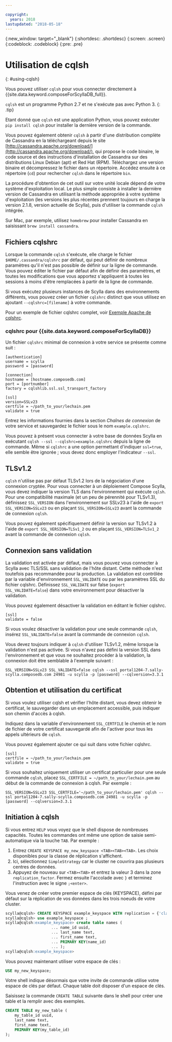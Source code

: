 ```yaml
---

copyright:
  years: 2018
lastupdated: "2018-05-18"
---
```


{:new_window: target="_blank"}
{:shortdesc: .shortdesc}
{:screen: .screen}
{:codeblock: .codeblock}
{:pre: .pre}

# Utilisation de cqlsh
{: #using-cqlsh}

Vous pouvez utiliser `cqlsh` pour vous connecter directement à {{site.data.keyword.composeForScyllaDB_full}}.

`cqlsh` est un programme Python 2.7 et ne s'exécute pas avec Python 3.
{: .tip}

Etant donné que `cqlsh` est une application Python, vous pouvez exécuter `pip install cqlsh` pour installer la dernière version de la commande.

Vous pouvez également obtenir `cqlsh` à partir d'une distribution complète de Cassandra en la téléchargeant depuis le site [http://cassandra.apache.org/download/](http://cassandra.apache.org/download/), qui propose le code binaire, le code source et des instructions d'installation de Cassandra sur des distributions Linux Debian (apt) et Red Hat (RPM). Téléchargez une version binaire et décompressez le fichier dans un répertoire. Accédez ensuite à ce répertoire (`cd`) pour rechercher `cqlsh` dans le répertoire `bin`.

La procédure d'obtention de cet outil sur votre unité locale dépend de votre système d'exploitation local. Le plus simple consiste à installer la dernière version de Cassandra en utilisant la méthode appropriée à votre système d'exploitation (les versions les plus récentes prennent toujours en charge la version 2.1.8, version actuelle de Scylla), puis d'utiliser la commande `cqlsh` intégrée. 

Sur Mac, par exemple, utilisez `homebrew` pour installer Cassandra en saisissant `brew install cassandra`.

## Fichiers cqlshrc

Lorsque la commande `cqlsh` s'exécute, elle charge le fichier `$HOME/.cassandra/cqlshrc` par défaut, qui peut définir de nombreux paramètres qu'il n'est pas possible de définir sur la ligne de commande. Vous pouvez éditer le fichier par défaut afin de définir des paramètres, et toutes les modifications que vous apportez s'appliquent à toutes les sessions à moins d'être remplacées à partir de la ligne de commande.

Si vous exécutez plusieurs instances de Scylla dans des environnements différents, vous pouvez créer un fichier `cqlshrc` distinct que vous utilisez en ajoutant `--cqlshrc=[filename]` à votre commande.


Pour un exemple de fichier cqlshrc complet, voir [Exemple Apache de cqlshrc](https://github.com/apache/cassandra/blob/trunk/conf/cqlshrc.sample). 

### cqlshrc pour {{site.data.keyword.composeForScyllaDB}}

Un fichier `cqlshrc` minimal de connexion à votre service se présente comme suit :

```
[authentication]
username = scylla
password = [password]

[connection]
hostname = [hostname.composedb.com]
port = [portnumber]
factory = cqlshlib.ssl.ssl_transport_factory

[ssl]
version=SSLv23
certfile = ~/path_to_your/lechain.pem
validate = true
```

Entrez les informations fournies dans la section _Chaînes de connexion_ de votre service et sauvegardez le fichier sous le nom `example.cqlshrc`.

Vous pouvez à présent vous connecter à votre base de données Scylla en exécutant `cqlsh --ssl --cqlshrc=example.cqlshrc` depuis la ligne de commande. Même si `cqlshrc` a une option permettant d'indiquer `ssl=true`, elle semble être ignorée ; vous devez donc employer l'indicateur `--ssl`.

## TLSv1.2

`cqlsh` n'utilise pas par défaut TLSv1.2 lors de la négociation d'une connexion cryptée. Pour vous connecter à un déploiement Compose Scylla, vous devez indiquer la version TLS dans l'environnement qui exécute `cqlsh`. Pour une compatibilité maximale (et un peu de pérennité pour TLSv1.3), définissez `SSL_VERSION` dans l'environnement sur SSLv23 à l'aide de `export SSL_VERSION=SSLv23` ou en plaçant `SSL_VERSION=SSLv23` avant la commande de connexion `cqlsh`.

Vous pouvez également spécifiquement définir la version sur TLSv1.2 à l'aide de `export SSL_VERSION=TLSv1_2` ou en plaçant `SSL_VERSION=TLSv1_2` avant la commande de connexion `cqlsh`.

## Connexion sans validation

La validation est activée par défaut, mais vous pouvez vous connecter à Scylla avec TLS/SSL sans validation de l'hôte distant. Cette méthode n'est toutefois pas recommandée pour la production. La validation est contrôlée par la variable d'environnement `SSL_VALIDATE` ou par les paramètres SSL du fichier cqlshrc. Définissez `SSL_VALIDATE` sur false (`export SSL_VALIDATE=false`) dans votre environnement pour désactiver la validation.

Vous pouvez également désactiver la validation en éditant le fichier cqlshrc.

```
[ssl]
validate = false
```

Si vous voulez désactiver la validation pour une seule commande `cqlsh`, insérez `SSL_VALIDATE=false` avant la commande de connexion `cqlsh`. 

Vous devez toujours indiquer à `cqlsh` d'utiliser TLSv1.2, même lorsque la validation n'est pas activée. Si vous n'avez pas défini la version SSL dans l'environnement et que vous ne souhaitez procéder à la validation, la connexion doit être semblable à l'exemple suivant :

```
SSL_VERSION=SSLv23 SSL_VALIDATE=false cqlsh --ssl portal1204-7.sally-scylla.composedb.com 24981 -u scylla -p [password] --cqlversion=3.3.1
```

## Obtention et utilisation du certificat

Si vous voulez utiliser cqlsh et vérifier l'hôte distant, vous devez obtenir le certificat, le sauvegarder dans un emplacement accessible, puis indiquer son chemin d'accès à cqlsh.

Indiquez dans la variable d'environnement `SSL_CERTFILE` le chemin et le nom de fichier de votre certificat sauvegardé afin de l'activer pour tous les appels ultérieurs de `cqlsh`. 

Vous pouvez également ajouter ce qui suit dans votre fichier cqlshrc.

```
[ssl]
certfile = ~/path_to_your/lechain.pem
validate = true
```

Si vous souhaitez uniquement utiliser un certificat particulier pour une seule commande `cqlsh`, placez `SSL_CERTFILE = ~/path_to_your/lechain.pem` au début de la commande de connexion à cqlsh. Par exemple :

```
SSL_VERSION=SSLv23 SSL_CERTFILE='~/path_to_your/lechain.pem' cqlsh --ssl portal1204-7.sally-scylla.composedb.com 24981 -u scylla -p [password] --cqlversion=3.3.1
```

## Initiation à cqlsh

Si vous entrez `HELP` vous voyez que le shell dispose de nombreuses capacités. Toutes les commandes ont même une option de saisie semi-automatique via la touche `TAB`. Par exemple :

1. Entrez `CREATE KEYSPACE my_new_keyspace <TAB><TAB><TAB>`. Les choix disponibles pour la classe de réplication s'affichent.
2. Ici, sélectionnez `SimpleStrategy` car le cluster ne couvrira pas plusieurs centres de données.
3. Appuyez de nouveau sur `<TAB><TAB>` et entrez la valeur 3 dans la zone `replication_factor`. Fermez ensuite l'accolade avec `}` et terminez l'instruction avec le signe `;<enter>`.

Vous venez de créer votre premier espace de clés (KEYSPACE), défini par défaut sur la réplication de vos données dans les trois noeuds de votre cluster.

```sql
scylla@cqlsh> CREATE KEYSPACE example_keyspace WITH replication = {'class': 'SimpleStrategy', 'replication_factor': 3 };
scylla@cqlsh> use example_keyspace ;
scylla@cqlsh:example_keyspace> create table names (
                    ... name_id uuid,
                    ... last_name text,
                    ... first_name text,
                    ... PRIMARY KEY(name_id)
                    ... );
scylla@cqlsh:example_keyspace> 
```

Vous pouvez maintenant utiliser votre espace de clés :

```sql 
USE my_new_keyspace;
```

Votre shell indique désormais que votre invite de commande utilise votre espace de clés par défaut. Chaque table doit disposer d'un espace de clés.

Saisissez la commande `CREATE TABLE` suivante dans le shell pour créer une table et la remplir avec des exemples.

```sql
CREATE TABLE my_new_table (
    my_table_id uuid,
    last_name text,
    first_name text,
    PRIMARY KEY(my_table_id)
);
```
